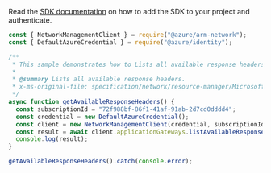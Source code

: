 Read the [SDK documentation](https://github.com/Azure/azure-sdk-for-js/blob/%40azure%2Farm-network_28.0.0/sdk/network/arm-network/README.md) on how to add the SDK to your project and authenticate.

```javascript
const { NetworkManagementClient } = require("@azure/arm-network");
const { DefaultAzureCredential } = require("@azure/identity");

/**
 * This sample demonstrates how to Lists all available response headers.
 *
 * @summary Lists all available response headers.
 * x-ms-original-file: specification/network/resource-manager/Microsoft.Network/stable/2021-08-01/examples/ApplicationGatewayAvailableResponseHeadersGet.json
 */
async function getAvailableResponseHeaders() {
  const subscriptionId = "72f988bf-86f1-41af-91ab-2d7cd0dddd4";
  const credential = new DefaultAzureCredential();
  const client = new NetworkManagementClient(credential, subscriptionId);
  const result = await client.applicationGateways.listAvailableResponseHeaders();
  console.log(result);
}

getAvailableResponseHeaders().catch(console.error);
```
